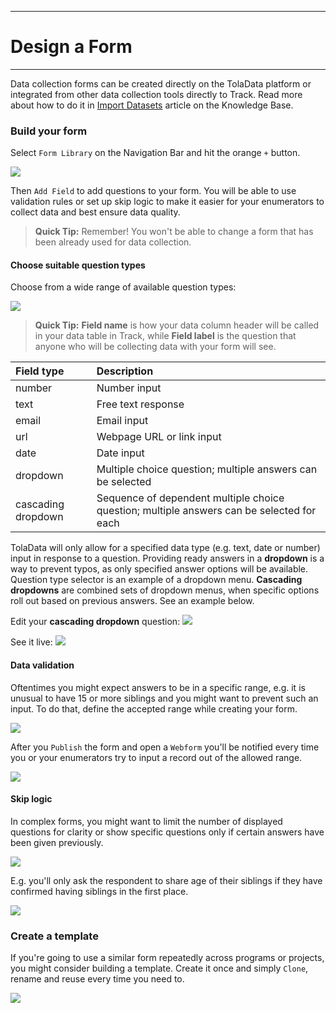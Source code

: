 ****
# Design a Form
---

Data collection forms can be created directly on the TolaData platform or integrated from other data collection tools directly to Track. Read more about how to do it in [Import Datasets](https://help.toladata.com/en/track/import-datasets.html) article on the Knowledge Base.

### Build your form 

Select `Form Library` on the Navigation Bar and hit the orange `+` button. 

![](/assets_en/add_form.PNG)

Then `Add Field` to add questions to your form. You will be able to use validation rules or set up skip logic to make it easier for your enumerators to collect data and best ensure data quality.

> **Quick Tip:** Remember! You won't be able to change a form that has been already used for data collection.

#### Choose suitable question types
Choose from a wide range of available question types:

![](/assets_en/form_fields.PNG)

> **Quick Tip:** **Field name** is how your data column header will be called in your data table in Track, while **Field label** is the question that anyone who will be collecting data with your form will see. 

| Field type | Description |
| :--- | :--- |
| number | Number input |
| text | Free text response |
| email | Email input |
| url | Webpage URL or link input |
| date | Date input |
| dropdown | Multiple choice question; multiple answers can be selected |
| cascading dropdown | Sequence of dependent multiple choice question; multiple answers can be selected for each |

TolaData will only allow for a specified data type (e.g. text, date or number) input in response to a question. Providing ready answers in a **dropdown** is a way to prevent typos, as only specified answer options will be available. Question type selector is an example of a dropdown menu. **Cascading dropdowns** are combined sets of dropdown menus, when specific options roll out based on previous answers. See an example below. 

Edit your **cascading dropdown** question:
![](/assets_en/casc1.PNG)

See it live:
![](/assets_en/casc.gif)

#### Data validation

Oftentimes you might expect answers to be in a specific range, e.g. it is unusual to have 15 or more siblings and you might want to prevent such an input. To do that, define the accepted range while creating your form.

![](/assets_en/val1.PNG)

After you `Publish` the form and open a `Webform` you'll be notified every time you or your enumerators try to input a record out of the allowed range.

![](/assets_en/val2.PNG)

#### Skip logic

In complex forms, you might want to limit the number of displayed questions for clarity or show specific questions only if certain answers have been given previously. 

![](/assets_en/skip1.PNG)

E.g. you'll only ask the respondent to share age of their siblings if they have confirmed having siblings in the first place.

![](/assets_en/skip2.gif)

### Create a template

If you're going to use a similar form repeatedly across programs or projects, you might consider building a template. Create it once and simply `Clone`, rename and reuse every time you need to.

![](/assets_en/template.PNG)



  


